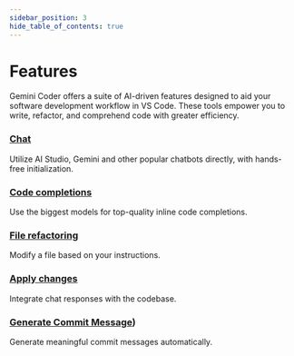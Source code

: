 ```yaml
---
sidebar_position: 3
hide_table_of_contents: true
---
```


# Features

Gemini Coder offers a suite of AI-driven features designed to aid your software development workflow in VS Code. These tools empower you to write, refactor, and comprehend code with greater efficiency.

### [Chat](./chat)

Utilize AI Studio, Gemini and other popular chatbots directly, with hands-free initialization.

### [Code completions](./code-completions)

Use the biggest models for top-quality inline code completions.

### [File refactoring](./file-refactoring)

Modify a file based on your instructions.

### [Apply changes](./apply-changes)

Integrate chat responses with the codebase.

### [Generate Commit Message](./generate-commit-message))

Generate meaningful commit messages automatically.
